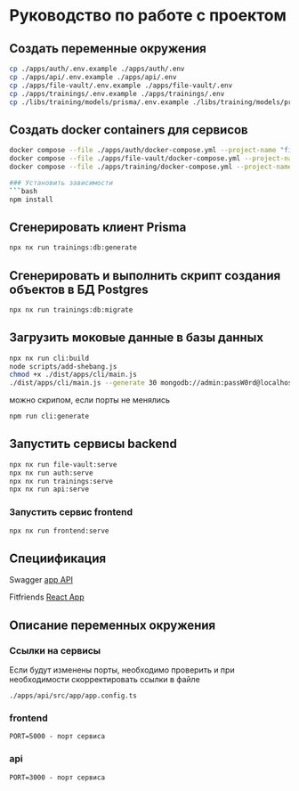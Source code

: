 # Руководство по работе с проектом

## Создать переменные окружения
```bash
cp ./apps/auth/.env.example ./apps/auth/.env
cp ./apps/api/.env.example ./apps/api/.env
cp ./apps/file-vault/.env.example ./apps/file-vault/.env
cp ./apps/trainings/.env.example ./apps/trainings/.env
cp ./libs/training/models/prisma/.env.example ./libs/training/models/prisma/.env
```

## Создать docker containers для сервисов
```bash
docker compose --file ./apps/auth/docker-compose.yml --project-name "fitfriends-user" --env-file ./apps/auth/.env up -d
docker compose --file ./apps/file-vault/docker-compose.yml --project-name "fitfriends-file-vault" --env-file ./apps/file-vault/.env up -d
docker compose --file ./apps/training/docker-compose.yml --project-name "fitfriends-training" --env-file ./apps/training/.env up -d```

### Установить зависимости
```bash
npm install
```

## Сгенерировать клиент Prisma
```bash
npx nx run trainings:db:generate
```

## Сгенерировать и выполнить скрипт создания объектов в БД Postgres
```bash
npx nx run trainings:db:migrate
```

## Загрузить моковые данные в базы данных
```bash
npx nx run cli:build 
node scripts/add-shebang.js 
chmod +x ./dist/apps/cli/main.js 
./dist/apps/cli/main.js --generate 30 mongodb://admin:passW0rd@localhost:27050/users?authSource=admin postgres://admin:passW0rd@localhost:5452/fitfriends"
```
можно скрипом, если порты не менялись
```bash
npm run cli:generate
```

## Запустить сервисы backend
```bash
npx nx run file-vault:serve
npx nx run auth:serve
npx nx run trainings:serve
npx nx run api:serve
```

### Запустить сервис frontend
```bash
npx nx run frontend:serve
```

## Специификация

Swagger [app API](http://localhost:3000/spec#/)

Fitfriends [React App](http://localhost:5000)

## Описание переменных окружения

### Ссылки на сервисы
Если будут изменены порты, необходимо проверить и при необходимости скорректировать ссылки в файле
```
./apps/api/src/app/app.config.ts 
```

### frontend
```
PORT=5000 - порт сервиса
```
### api
```
PORT=3000 - порт сервиса
```

